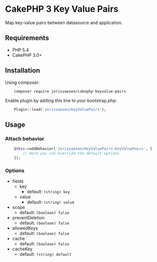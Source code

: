 # CakePHP 3 Key Value Pairs

Map key-value pairs between datasource and application.

## Requirements

* PHP 5.4
* CakePHP 3.0+

## Installation

Using composer:

```
    composer require jorisvaesen/cakephp-keyvalue-pairs
```

Enable plugin by adding this line to your bootstrap.php:

```php
    Plugin::load('Jorisvaesen/KeyValuePairs');
```

## Usage

### Attach behavior

```php
    $this->addBehavior('Jorisvaesen/KeyValuePairs.KeyValuePairs', [
        // Here you can override the default options
    ]);
```

### Options

* fields
  * key
    * default: `(string) key`
  * value
    * default: `(string) value`
* scope
  * default: `(boolean) false`
* preventDeletion
  * default: `(boolean) false`
* allowedKeys
  * default: `(boolean) false`
* cache `
  * default: `(boolean) false`
* cacheKey
  * default: `(string) default`
